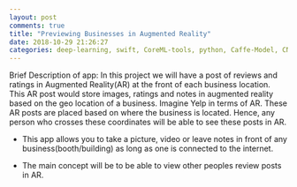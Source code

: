 ```yaml
---
layout: post
comments: true
title: "Previewing Businesses in Augmented Reality"
date: 2018-10-29 21:26:27
categories: deep-learning, swift, CoreML-tools, python, Caffe-Model, CNN, MLModel, IOS, mobile, AI
---
```

Brief Description of app:
In this project we will have a post of reviews and ratings in Augmented Reality(AR) at the front of each business location. This AR post would store images, ratings and notes in augmented reality based on the geo location of a business. Imagine Yelp in terms of AR. These AR posts are placed based on where the business is located. Hence, any person who crosses these coordinates will be able to see these posts in AR.

* This app allows you to take a picture, video or leave notes in front of any business(booth/building) as long as one is connected to the internet.

* The main concept will be to be able to view other peoples review posts in AR.
